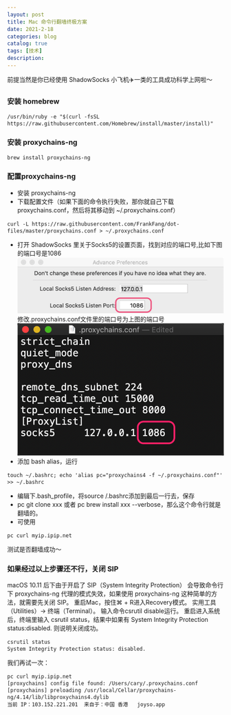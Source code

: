 ```yaml
---
layout: post
title: Mac 命令行翻墙终极方案
date: 2021-2-18
categories: blog
catalog: true
tags: [技术]
description: 
---
```

前提当然是你已经使用 ShadowSocks 小飞机✈️一类的工具成功科学上网啦～
### 安装 homebrew
```
/usr/bin/ruby -e "$(curl -fsSL https://raw.githubusercontent.com/Homebrew/install/master/install)"
```
### 安装 proxychains-ng
```
brew install proxychains-ng
```

### 配置proxychains-ng
* 安装 proxychains-ng
* 下载配置文件（如果下面的命令执行失败，那你就自己下载proxychains.conf，然后将其移动到 ~/.proxychains.conf）
```
curl -L https://raw.githubusercontent.com/FrankFang/dot-files/master/proxychains.conf > ~/.proxychains.conf
```
* 打开 ShadowSocks 里关于Socks5的设置页面，找到对应的端口号,比如下图的端口号是1086
![avatar](../article_image/1.png)
修改.proxychains.conf文件里的端口号为上图的端口号
![avatar](../article_image/2.png)
* 添加 bash alias，运行
```
touch ~/.bashrc; echo 'alias pc="proxychains4 -f ~/.proxychains.conf"' >> ~/.bashrc
```
* 编辑下.bash_profile，将source /.bashrc添加到最后一行去，保存
* pc git clone xxx 或者 pc brew install xxx --verbose，那么这个命令行就是翻墙的。
* 可使用
```
pc curl myip.ipip.net
```
测试是否翻墙成功～

### 如果经过以上步骤还不行，关闭 SIP
macOS 10.11 后下由于开启了 SIP（System Integrity Protection） 会导致命令行下 proxychains-ng 代理的模式失效，如果使用 proxychains-ng 这种简单的方法，就需要先关闭 SIP。
重启Mac，按住⌘ + R进入Recovery模式。 实用工具（Utilities）-> 终端（Terminal）。 输入命令csrutil disable运行。 重启进入系统后，终端里输入 csrutil status，结果中如果有 System Integrity Protection status:disabled. 则说明关闭成功。
```
csrutil status
System Integrity Protection status: disabled.
```
我们再试一次：
```
pc curl myip.ipip.net
[proxychains] config file found: /Users/cary/.proxychains.conf
[proxychains] preloading /usr/local/Cellar/proxychains-ng/4.14/lib/libproxychains4.dylib
当前 IP：103.152.221.201  来自于：中国 香港   joyso.app
```
